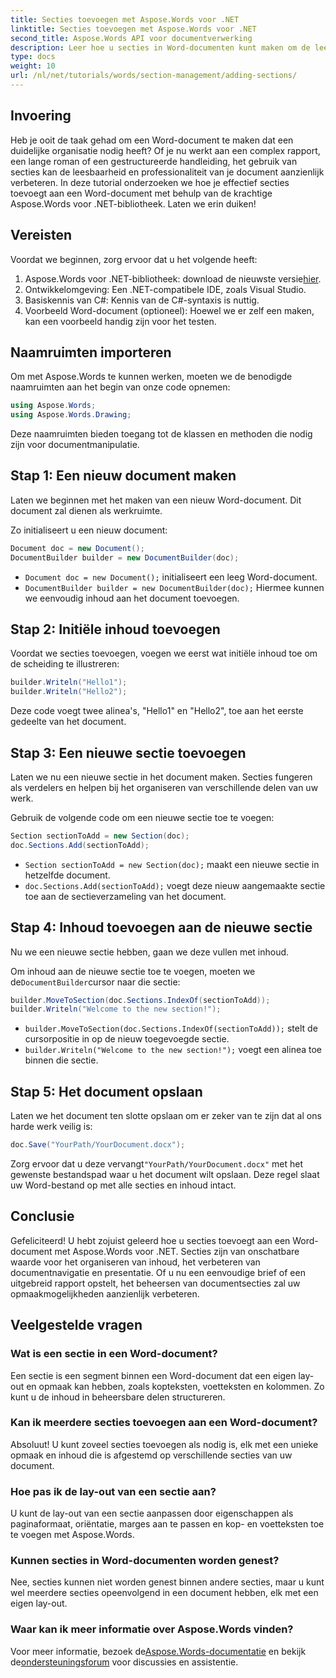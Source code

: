 ```yaml
---
title: Secties toevoegen met Aspose.Words voor .NET
linktitle: Secties toevoegen met Aspose.Words voor .NET
second_title: Aspose.Words API voor documentverwerking
description: Leer hoe u secties in Word-documenten kunt maken om de leesbaarheid en professionaliteit te verbeteren. Deze gids behandelt alles van het initialiseren van een document tot het opslaan van uw werk.
type: docs
weight: 10
url: /nl/net/tutorials/words/section-management/adding-sections/
---
```

## Invoering

Heb je ooit de taak gehad om een Word-document te maken dat een duidelijke organisatie nodig heeft? Of je nu werkt aan een complex rapport, een lange roman of een gestructureerde handleiding, het gebruik van secties kan de leesbaarheid en professionaliteit van je document aanzienlijk verbeteren. In deze tutorial onderzoeken we hoe je effectief secties toevoegt aan een Word-document met behulp van de krachtige Aspose.Words voor .NET-bibliotheek. Laten we erin duiken!

## Vereisten

Voordat we beginnen, zorg ervoor dat u het volgende heeft:

1.  Aspose.Words voor .NET-bibliotheek: download de nieuwste versie[hier](https://releases.aspose.com/words/net/).
2. Ontwikkelomgeving: Een .NET-compatibele IDE, zoals Visual Studio.
3. Basiskennis van C#: Kennis van de C#-syntaxis is nuttig.
4. Voorbeeld Word-document (optioneel): Hoewel we er zelf een maken, kan een voorbeeld handig zijn voor het testen.

## Naamruimten importeren

Om met Aspose.Words te kunnen werken, moeten we de benodigde naamruimten aan het begin van onze code opnemen:

```csharp
using Aspose.Words;
using Aspose.Words.Drawing;
```

Deze naamruimten bieden toegang tot de klassen en methoden die nodig zijn voor documentmanipulatie.

## Stap 1: Een nieuw document maken

Laten we beginnen met het maken van een nieuw Word-document. Dit document zal dienen als werkruimte.

Zo initialiseert u een nieuw document:

```csharp
Document doc = new Document();
DocumentBuilder builder = new DocumentBuilder(doc);
```

- `Document doc = new Document();` initialiseert een leeg Word-document.
- `DocumentBuilder builder = new DocumentBuilder(doc);` Hiermee kunnen we eenvoudig inhoud aan het document toevoegen.

## Stap 2: Initiële inhoud toevoegen

Voordat we secties toevoegen, voegen we eerst wat initiële inhoud toe om de scheiding te illustreren:

```csharp
builder.Writeln("Hello1");
builder.Writeln("Hello2");
```

Deze code voegt twee alinea's, "Hello1" en "Hello2", toe aan het eerste gedeelte van het document.

## Stap 3: Een nieuwe sectie toevoegen

Laten we nu een nieuwe sectie in het document maken. Secties fungeren als verdelers en helpen bij het organiseren van verschillende delen van uw werk.

Gebruik de volgende code om een nieuwe sectie toe te voegen:

```csharp
Section sectionToAdd = new Section(doc);
doc.Sections.Add(sectionToAdd);
```

- `Section sectionToAdd = new Section(doc);` maakt een nieuwe sectie in hetzelfde document.
- `doc.Sections.Add(sectionToAdd);` voegt deze nieuw aangemaakte sectie toe aan de sectieverzameling van het document.

## Stap 4: Inhoud toevoegen aan de nieuwe sectie

Nu we een nieuwe sectie hebben, gaan we deze vullen met inhoud. 

 Om inhoud aan de nieuwe sectie toe te voegen, moeten we de`DocumentBuilder`cursor naar die sectie:

```csharp
builder.MoveToSection(doc.Sections.IndexOf(sectionToAdd));
builder.Writeln("Welcome to the new section!");
```

- `builder.MoveToSection(doc.Sections.IndexOf(sectionToAdd));` stelt de cursorpositie in op de nieuw toegevoegde sectie.
- `builder.Writeln("Welcome to the new section!");` voegt een alinea toe binnen die sectie.

## Stap 5: Het document opslaan

Laten we het document ten slotte opslaan om er zeker van te zijn dat al ons harde werk veilig is:

```csharp
doc.Save("YourPath/YourDocument.docx");
```

 Zorg ervoor dat u deze vervangt`"YourPath/YourDocument.docx"` met het gewenste bestandspad waar u het document wilt opslaan. Deze regel slaat uw Word-bestand op met alle secties en inhoud intact.

## Conclusie

Gefeliciteerd! U hebt zojuist geleerd hoe u secties toevoegt aan een Word-document met Aspose.Words voor .NET. Secties zijn van onschatbare waarde voor het organiseren van inhoud, het verbeteren van documentnavigatie en presentatie. Of u nu een eenvoudige brief of een uitgebreid rapport opstelt, het beheersen van documentsecties zal uw opmaakmogelijkheden aanzienlijk verbeteren. 

## Veelgestelde vragen

### Wat is een sectie in een Word-document?

Een sectie is een segment binnen een Word-document dat een eigen lay-out en opmaak kan hebben, zoals kopteksten, voetteksten en kolommen. Zo kunt u de inhoud in beheersbare delen structureren.

### Kan ik meerdere secties toevoegen aan een Word-document?

Absoluut! U kunt zoveel secties toevoegen als nodig is, elk met een unieke opmaak en inhoud die is afgestemd op verschillende secties van uw document.

### Hoe pas ik de lay-out van een sectie aan?

U kunt de lay-out van een sectie aanpassen door eigenschappen als paginaformaat, oriëntatie, marges aan te passen en kop- en voetteksten toe te voegen met Aspose.Words.

### Kunnen secties in Word-documenten worden genest?

Nee, secties kunnen niet worden genest binnen andere secties, maar u kunt wel meerdere secties opeenvolgend in een document hebben, elk met een eigen lay-out.

### Waar kan ik meer informatie over Aspose.Words vinden?

 Voor meer informatie, bezoek de[Aspose.Words-documentatie](https://reference.aspose.com/words/net/) en bekijk de[ondersteuningsforum](https://forum.aspose.com/c/words/8) voor discussies en assistentie.